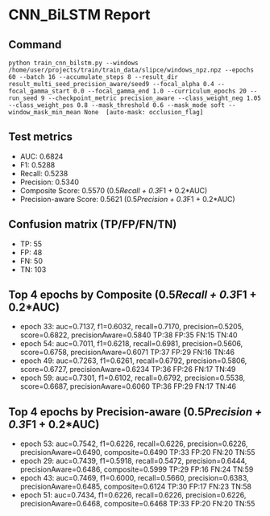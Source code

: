 # CNN_BiLSTM Report

## Command
```
python train_cnn_bilstm.py --windows /home/user/projects/train/train_data/slipce/windows_npz.npz --epochs 60 --batch 16 --accumulate_steps 8 --result_dir result_multi_seed_precision_aware/seed9 --focal_alpha 0.4 --focal_gamma_start 0.0 --focal_gamma_end 1.0 --curriculum_epochs 20 --run_seed 9 --checkpoint_metric precision_aware --class_weight_neg 1.05 --class_weight_pos 0.8 --mask_threshold 0.6 --mask_mode soft --window_mask_min_mean None  [auto-mask: occlusion_flag]
```

## Test metrics
- AUC: 0.6824
- F1: 0.5288
- Recall: 0.5238
- Precision: 0.5340
- Composite Score: 0.5570 (0.5*Recall + 0.3*F1 + 0.2*AUC)
- Precision-aware Score: 0.5621 (0.5*Precision + 0.3*F1 + 0.2*AUC)
## Confusion matrix (TP/FP/FN/TN)
- TP: 55
- FP: 48
- FN: 50
- TN: 103

## Top 4 epochs by Composite (0.5*Recall + 0.3*F1 + 0.2*AUC)
- epoch 33: auc=0.7137, f1=0.6032, recall=0.7170, precision=0.5205, score=0.6822, precisionAware=0.5840  TP:38 FP:35 FN:15 TN:40
- epoch 54: auc=0.7011, f1=0.6218, recall=0.6981, precision=0.5606, score=0.6758, precisionAware=0.6071  TP:37 FP:29 FN:16 TN:46
- epoch 49: auc=0.7263, f1=0.6261, recall=0.6792, precision=0.5806, score=0.6727, precisionAware=0.6234  TP:36 FP:26 FN:17 TN:49
- epoch 59: auc=0.7301, f1=0.6102, recall=0.6792, precision=0.5538, score=0.6687, precisionAware=0.6060  TP:36 FP:29 FN:17 TN:46

## Top 4 epochs by Precision-aware (0.5*Precision + 0.3*F1 + 0.2*AUC)
- epoch 53: auc=0.7542, f1=0.6226, recall=0.6226, precision=0.6226, precisionAware=0.6490, composite=0.6490  TP:33 FP:20 FN:20 TN:55
- epoch 29: auc=0.7439, f1=0.5918, recall=0.5472, precision=0.6444, precisionAware=0.6486, composite=0.5999  TP:29 FP:16 FN:24 TN:59
- epoch 43: auc=0.7469, f1=0.6000, recall=0.5660, precision=0.6383, precisionAware=0.6485, composite=0.6124  TP:30 FP:17 FN:23 TN:58
- epoch 51: auc=0.7434, f1=0.6226, recall=0.6226, precision=0.6226, precisionAware=0.6468, composite=0.6468  TP:33 FP:20 FN:20 TN:55
